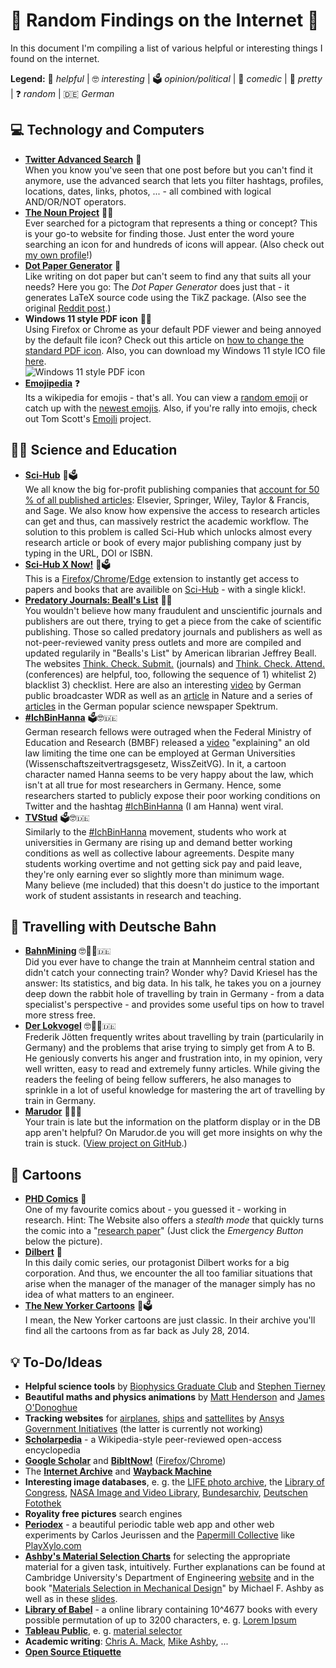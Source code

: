 # 🎊 Random Findings on the Internet 🎊
In this document I'm compiling a list of various helpful or interesting things I found on the internet.

**Legend:** 🔧 _helpful_ | 🤓 _interesting_ | 🗳 _opinion/political_ | 🤣 _comedic_ | 🌷 _pretty_ | ❓ _random_ | 🇩🇪 _German_

## 💻 Technology and Computers
- [**Twitter Advanced Search**](https://developer.twitter.com/en/docs/twitter-api/v1/rules-and-filtering/search-operators) 🔧  
  When you know you've seen that one post before but you can't find it anymore, use the advanced search that lets you filter hashtags, profiles, locations, dates, links, photos, ... - all combined with logical AND/OR/NOT operators.
- [**The Noun Project**](https://thenounproject.com/) 🔧🌷  
  Ever searched for a pictogram that represents a thing or concept? This is your go-to website for finding those.
  Just enter the word youre searching an icon for and hundreds of icons will appear.
  (Also check out [my own profile](https://thenounproject.com/johannes-foto/)!)
- [**Dot Paper Generator**](http://sethest.dx.am/dot-paper-generator/) 🔧  
  Like writing on dot paper but can't seem to find any that suits all your needs?
  Here you go: The _Dot Paper Generator_ does just that - it generates LaTeX source code using the TikZ package.
  (Also see the original [Reddit post](https://www.reddit.com/r/fountainpens/comments/500n51/dot_paper_generator/).)
- **Windows 11 style PDF icon** 🔧🌷  
  Using Firefox or Chrome as your default PDF viewer and being annoyed by the default file icon?
  Check out this article on [how to change the standard PDF icon](https://www.winhelponline.com/blog/set-custom-icon-pdf-files-firefox-default-pdf-viewer/).
  Also, you can download my Windows 11 style ICO file [here](https://drive.google.com/drive/folders/1M0DKC9jzVYE_8uIAW32szgGXI69m_Sqk?usp=sharing).  
  ![Windows 11 style PDF icon](https://lh3.googleusercontent.com/fife/AAWUweVEIjELZ1mgbNbaXR0KTSl2ecAkLmsvQowHF8ZsN0LK0lAq_CvTMV1RMq97VaMQ26HYLKbkyptWck-WdVEtwjLaLq1IM8sf8RQxL-NboRlRMDJX5ZDsaea5hp4o1dPz37kQe7Gy7ETJOkNckTGi7SHDN1iG3IECwqyil0mZcMp6IeHrlcvC6KgBAHD9pOqx9aSOkDbQzUF_FcUbRrd7PumVYcba05AC9sdn4-d57dipHIAo5HLO3OjIV2DnuYzU6-A9EaqQ54joHWWPEcEgUm-3Z2oKRWa_ZtNJMLoLjw3roTmRrZnaQC-OO_5LYShW5eX5jOAy7gSo0it5Nf4ChGu8jq3V-2HWm2sACXbHA5lthjR0w1TY8lhOJRH_YrlLayo7j9VK8OZmDDcgksphVxgnLOzUJhUuZJbtmOhUMTtEKoNL_EbC7jyo0hE4kWnyaA1bhWLj7aVzNOzLANBxEwQpVFtTKThyPMFK6qhombUsvdvRAtD49e3zim6GlTiOZBRCb3YNa5A8G7U_PcNM5QKeFQCzwurmd78WkYr-pZ6x0nwKGkI_dzT2mKezV4ASiPSHC5ZaJqvFpaM6H9uc6fBlOfQ0y4vJCdOkFs_qo6-tLlzDsAIGcHX3yGoPNfTGWHymY1ABMu3Ifjg165azYuAEDMlEBFpfaZJpzpUtoO--IQE49rMQzriinkaZF9ozPFw5bCHbZGulFSExIhMn-LmqYWYqRsx9ZON6lBZsdI0gXpwwgraxU9s2LFvQ6aT233p_m2gVryf0sHfrq_AE7lfNWAyXYE61GDpxJdoXjEM0YlK0MgnUmwFTChC9OWE91abeDlDllSIHKWu9WovsYy6HbTuL8HqNJqbMsFuvZ9zErhLUX6vK1XnO01xI2wKXqF1HKUNVOi_x4CDwFjSD2Yhxbe53Av7_lOg8BDZEpxmfjVlmG1yFTF-okesvswA0ClxkQohawfKKqlSMLIK_jh7T2pLfgL9fbF7z94uvzC5YwGadLfZSfWFJaeXWK5B2KNtWM_fSp_E-00Lii0fB34jYyRD8LA9s_8InaqGRv0X8PxDkQaOI6FGb-QOXJhDz1jpDJECaDj9u1_fpockL4wVgV1xO8SXhnG0wm9mEI1oj0U7f2e9sNld-pnAassBoLCuqRUT5oUyLIT2zePYNl7ND7ORBFbKTr9pq5lbLxCVaJ5y1OcioXk3IZuJrEChe7iBDsvOnYLp3CtA0jGrqzDEnutrLfKtuW8eTxY-pckyyd4xVwQ5ep__O9mz4nYamTmDr9Jk=w32-h32-p-k-nu)
- [**Emojipedia**](https://emojipedia.org/) ❓  
  Its a wikipedia for emojis - that's all. You can view a [random emoji](https://emojipedia.org/random/) or catch up with the [newest emojis](https://emojipedia.org/new/). Also, if you're rally into emojis, check out Tom Scott's [Emojli](https://www.youtube.com/watch?v=lIFE7h3m40U) project.

## 👩‍🎓 Science and Education
- [**Sci-Hub**](https://www.sci-hub.se/) 🔧🗳  
  We all know the big for-profit publishing companies that [account for 50 % of all published articles](https://www.ncbi.nlm.nih.gov/pmc/articles/PMC4465327/): Elsevier, Springer, Wiley, Taylor & Francis, and Sage.
  We also know how expensive the access to research articles can get and thus, can massively restrict the academic workflow.
  The solution to this problem is called Sci-Hub which unlocks almost every research article or book of every major publishing company just by typing in the URL, DOI or ISBN.
- [**Sci-Hub X Now!**](https://github.com/alphawent/sci-hub-now) 🔧🗳  
  This is a [Firefox](https://addons.mozilla.org/de/firefox/addon/sci-hub-x-now/)/[Chrome](https://chrome.google.com/webstore/detail/sci-hub-x-now/gmmnidkpkgiohfdoenhpghbilmeeagjj)/[Edge](https://microsoftedge.microsoft.com/addons/detail/scihub-x-now/pgpggidmgechbjbefcnmodgkldndojca?hl=de) extension to instantly get access to papers and books that are availible on [Sci-Hub](https://www.sci-hub.se/) - with a single klick!.
- [**Predatory Journals: Beall's List**](https://beallslist.net/) 🔧🤓  
  You wouldn't believe how many fraudulent and unscientific journals and publishers are out there, trying to get a piece from the cake of scientific publishing.
  Those so called predatory journals and publishers as well as not-peer-reviewed vanity press outlets and more are compiled and updated regularily in "Bealls's List" by American librarian Jeffrey Beall. The websites [Think. Check. Submit.](https://thinkchecksubmit.org/) (journals) and [Think. Check. Attend.](https://thinkcheckattend.org/) (conferences) are helpful, too, following the sequence of 1) whitelist 2) blacklist 3) checklist.
  Here are also an interesting [video](https://www1.wdr.de/mediathek/video/sendungen/quarks-und-co/video-betrug-statt-spitzenforschung---wenn-wissenschaftler-schummeln-100.html) by German public broadcaster WDR as well as an [article](https://www.nature.com/articles/d41586-019-03759-y) in Nature and a series of [articles](https://scilogs.spektrum.de/relativ-einfach/abzock-fachzeitschriften-wie-gross-ist-das-problem/) in the German popular science newspaper Spektrum.
- [**#IchBinHanna**](https://ichbinhanna.wordpress.com/) 🗳🤓🇩🇪  
  German research fellows were outraged when the Federal Ministry of Education and Research (BMBF) released a [video](https://web.archive.org/web/20210611145015/https://www.bmbf.de/de/media-video-16944.html) "explaining" an old law limiting the time one can be employed at German Universities (Wissenschaftszeitvertragsgesetz, WissZeitVG).
  In it, a cartoon character named Hanna seems to be very happy about the law, which isn't at all true for most researchers in Germany.
  Hence, some researchers started to publicly expose their poor working conditions on Twitter and the hashtag [#IchBinHanna](https://twitter.com/hashtag/IchBinHanna) (I am Hanna) went viral.
- [**TVStud**](https://tvstud.de/) 🗳🤓🇩🇪  
  Similarly to the [#IchBinHanna](https://ichbinhanna.wordpress.com/) movement, students who work at universities in Germany are rising up and demand better working conditions as well as collective labour agreements.
  Despite many students working overtime and not getting sick pay and paid leave, they're only earning ever so slightly more than minimum wage.  
  Many believe (me included) that this doesn't do justice to the important work of student assistants in research and teaching.

## 🚂 Travelling with Deutsche Bahn
- [**BahnMining**](https://www.dkriesel.com/blog/2019/1229_video_und_folien_meines_36c3-vortrags_bahnmining) 🤓🤣🔧🇩🇪  
  Did you ever have to change the train at Mannheim central station and didn't catch your connecting train? Wonder why?
  David Kriesel has the answer: Its statistics, and big data.
  In his talk, he takes you on a journey deep down the rabbit hole of travelling by train in Germany - from a data specialist's perspective - and provides some useful tips on how to travel more stress free. 
- [**Der Lokvogel**](https://sz-magazin.sueddeutsche.de/tag/der-lokvogel-bahnfahrerkolumne) 🤓🤣🔧🇩🇪  
  Frederik Jötten frequently writes about travelling by train (particularily in Germany) and the problems that arise trying to simply get from A to B.
  He geniously converts his anger and frustration into, in my opinion, very well written, easy to read and extremely funny articles.
  While giving the readers the feeling of being fellow sufferers, he also manages to sprinkle in a lot of useful knowledge for mastering the art of travelling by train in Germany.
- [**Marudor**](https://marudor.de/) 🔧🇩🇪  
  Your train is late but the information on the platform display or in the DB app aren't helpful?
  On Marudor.de you will get more insights on why the train is stuck. ([View project on GitHub](https://github.com/marudor/BahnhofsAbfahrten).)

## 💬 Cartoons
- [**PHD Comics**](https://phdcomics.com/) 🤣  
  One of my favourite comics about - you guessed it - working in research.
  Hint: The Website also offers a _stealth mode_ that quickly turns the comic into a "[research paper](https://phdcomics.com/archive_journal.php?n=2048)" (Just click the _Emergency Button_ below the picture).
- [**Dilbert**](https://dilbert.com/) 🤣  
  In this daily comic series, our protagonist Dilbert works for a big corporation.
  And thus, we encounter the all too familiar situations that arise when the manager of the manager of the manager simply has no idea of what matters to an engineer.
- [**The New Yorker Cartoons**](https://www.newyorker.com/cartoons/issue-cartoons) 🤣🗳  
  I mean, the New Yorker cartoons are just classic. In their archive you'll find all the cartoons from as far back as July 28, 2014.
  
## 💡 To-Do/Ideas
- **Helpful science tools** by [Biophysics Graduate Club](https://sites.google.com/view/biophysics-graduate-club/resources) and [Stephen Tierney](https://leadinglearner.me/2021/03/14/5-evidenced-based-papers-all-teachers-should-read-updated/)
- **Beautiful maths and physics animations** by [Matt Henderson](https://twitter.com/matthen2) and [James O'Donoghue](https://twitter.com/physicsJ)
- **Tracking websites** for [airplanes](https://www.flightradar24.com/47.82,13.17/6), [ships](https://www.vesselfinder.com/) and [sattellites](http://apps.agi.com/SatelliteViewer/) by [Ansys Government Initiatives](https://www.agi.com/analytical-services) (the latter is currently not working)
- [**Scholarpedia**](http://www.scholarpedia.org) - a Wikipedia-style peer-reviewed open-access encyclopedia
- [**Google Scholar**](https://scholar.google.de/) and [**BibItNow!**](https://github.com/Langenscheiss/bibitnow) ([Firefox](https://addons.mozilla.org/en-US/firefox/addon/bibitnow/)/[Chrome](https://chrome.google.com/webstore/detail/bibitnow/bmnfikjlonhkoojjfddnlbinkkapmldg))
- The [**Internet Archive**](https://archive.org/) and [**Wayback Machine**](https://web.archive.org/)
- **Interesting image databases**, e. g. the [LIFE photo archive](http://images.google.com/hosted/life), the [Library of Congress](https://www.loc.gov/photos/collections/), [NASA Image and Video Library](https://images.nasa.gov/), [Bundesarchiv](https://www.bild.bundesarchiv.de/dba/de/), [Deutschen Fotothek](https://deutschefotothek.de/)
- **Royality free pictures** search engines
- [**Periodex**](https://periodex.co/) - a beautiful periodic table web app and other web experiments by Carlos Jeurissen and the [Papermill Collective](https://wearepapermill.co/) like [PlayXylo.com](https://apps.jeurissen.co/xylo?utm_source=xylo_site)
- [**Ashby's Material Selection Charts**](https://www.grantadesign.com/education/students/charts/) for selecting the appropriate material for a given task, intuitively. Further explanations can be found at Cambridge University's Department of Engineering [website](http://www-materials.eng.cam.ac.uk/mpsite/interactive_charts/) and in the book "[Materials Selection in Mechanical Design](http://www.utc.fr/~hagegebe/UV/MQ12/CORRECTIONS_TD/%5BASHBY99%5D%20-%20Materials%20Selection%20In%20Mechanical%20Design%202Ed.pdf)" by Michael F. Ashby as well as in these [slides](https://www.researchgate.net/profile/Alain-Celzard/post/Looking_for_Material_with_High_Modulus_and_high_coefficient_of_thermal_expansion/attachment/59d6449379197b807799fd0e/AS%3A449286304473088%401484129610805/download/2_materials-charts-2009.pdf).
- [**Library of Babel**](https://libraryofbabel.info/) - a online library containing 10^4677 books with every possible permutation of up to 3200 characters, e. g. [Lorem Ipsum](https://libraryofbabel.info/bookmark.cgi?lorem_ipsum)
- [**Tableau Public**](https://public.tableau.com/s/), e. g. [material selector](https://www.adambender.info/material-selector)
- **Academic writing**: [Chris A. Mack](https://spie.org/samples/9781510619142.pdf), [Mike Ashby](https://www.ansys.com/academic/educators/education-resources/guide-write-paper), ...
- [**Open Source Etiquette**](https://teejeetech.medium.com/etiquette-in-open-source-projects-f302b6e19c38)
